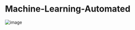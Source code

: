 # Machine-Learning-Automated
![image](https://github.com/user-attachments/assets/064d8b75-a2c8-43c9-87cc-6db18063ccb6)

